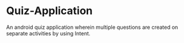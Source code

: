 # Quiz-Application
An android quiz application wherein multiple questions are created on separate activities by using Intent.
